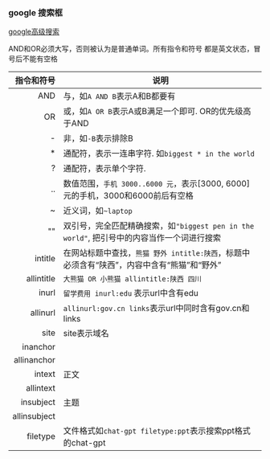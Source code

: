 
### google 搜索框

[google高级搜索](https://www.google.com/advanced_search)

AND和OR必须大写，否则被认为是普通单词。所有指令和符号 都是英文状态，冒号后不能有空格

指令和符号 | 说明 
----------:|------
 AND | 与，如`A AND B`表示A和B都要有
  OR | 或，如`A OR B`表示A或B满足一个即可. OR的优先级高于AND
  \- | 非，如`-B`表示排除B
  \* | 通配符，表示一连串字符. 如`biggest * in the world`
   ? | 通配符，表示单个字符. 
  .. | 数值范围，`手机 3000..6000 元`，表示[3000, 6000]元的手机，3000和6000前后有空格
  \~ | 近义词，如`~laptop`
  "" | 双引号，完全匹配精确搜索，如`"biggest pen in the world"`, 把引号中的内容当作一个词进行搜索
intitle | 在网站标题中查找，`熊猫 野外 intitle:陕西`，标题中必须含有“陕西”，内容中含有“熊猫”和“野外”
   allintitle | `大熊猫 OR 小熊猫 allintitle:陕西 四川`
        inurl | `留学费用 inurl:edu` 表示url中含有edu 
     allinurl | `allinurl:gov.cn links`表示url中同时含有gov.cn和links
         site | site表示域名
     inanchor | 
  allinanchor |
       intext | 正文
    allintext |
    insubject | 主题
 allinsubject |
     filetype | 文件格式如`chat-gpt filetype:ppt`表示搜索ppt格式的chat-gpt
